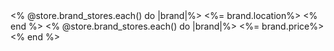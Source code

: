 <tr>
  <% @store.brand_stores.each() do |brand|%>
  <td><%= brand.location%></td>
  <% end %>
</tr>
<tr>
  <% @store.brand_stores.each() do |brand|%>
  <td><%= brand.price%></td>
  <% end %>
</tr>
